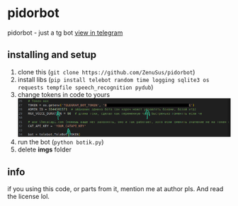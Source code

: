 # pidorbot
pidorbot - just a tg bot
[view in telegram](https://t.me/skibidi_pidor_bot)

## installing and setup
1. clone this (`git clone https://github.com/ZenuSus/pidorbot`)
2. install libs (`pip install telebot random time logging sqlite3 os requests tempfile speech_recognition pydub`)
3. change tokens in code to yours
   ![screenshoot](/imgs/screenshot1.png)
4. run the bot (`python botik.py`)
5. delete **imgs** folder

## info
if you using this code, or parts from it, mention me at author pls. And read the license lol.
